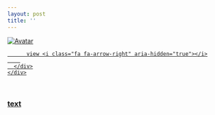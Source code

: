 ```yaml
---
layout: post
title: ''
---
```




<p class="imglist">

<div class="image-container">
  <a href="https://pic.superbed.cn/item/5e31a9382fb38b8c3ceb0d05.jpg"  data-fancybox="images">
    <img src="https://pic.superbed.cn/item/5e31a9382fb38b8c3ceb0d49.jpg" alt="Avatar" class="image" />
    <div class="overlay">
      <div class="text">
        
          view <i class="fa fa-arrow-right" aria-hidden="true"></i>
        
      </div>
    </div>
  </a>
</div>











<a href="https://pic.superbed.cn/item/5e31a9382fb38b8c3ceb0d07.jpg" data-fancybox="images"><img src="" /></a>
<a href="https://pic.superbed.cn/item/5e31a9382fb38b8c3ceb0d09.jpg" data-fancybox="images"><img src="" /></a>
<a href="https://pic.superbed.cn/item/5e31a9382fb38b8c3ceb0d0b.jpg" data-fancybox="images"><img src="" /></a>
<a href="https://pic.superbed.cn/item/5e31a9382fb38b8c3ceb0d0e.jpg" data-fancybox="images"><img src="" /></a>
<a href="https://pic.superbed.cn/item/5e31a9382fb38b8c3ceb0d11.jpg" data-fancybox="images"><img src="" /></a>
<a href="https://pic.superbed.cn/item/5e31a9382fb38b8c3ceb0d13.jpg" data-fancybox="images"><img src="" /></a>
<a href="https://pic.superbed.cn/item/5e31a9382fb38b8c3ceb0d15.jpg" data-fancybox="images"><img src="" /></a>
<a href="https://pic.superbed.cn/item/5e31a9382fb38b8c3ceb0d17.jpg" data-fancybox="images"><img src="" /></a>
<a href="https://pic.superbed.cn/item/5e31a9382fb38b8c3ceb0d1a.jpg" data-fancybox="images"><img src="" /></a>
<a href="https://pic.superbed.cn/item/5e31a9382fb38b8c3ceb0d1d.jpg" data-fancybox="images"><img src="" /></a>
<a href="https://pic.superbed.cn/item/5e31a9382fb38b8c3ceb0d1f.jpg" data-fancybox="images"><img src="" /></a>
<a href="https://pic.superbed.cn/item/5e31a9382fb38b8c3ceb0d22.jpg" data-fancybox="images"><img src="" /></a>
<a href="https://pic.superbed.cn/item/5e31a9382fb38b8c3ceb0d24.jpg" data-fancybox="images"><img src="" /></a>
<a href="https://pic.superbed.cn/item/5e31a9382fb38b8c3ceb0d27.jpg" data-fancybox="images"><img src="" /></a>
<a href="https://pic.superbed.cn/item/5e31a9382fb38b8c3ceb0d29.jpg" data-fancybox="images"><img src="" /></a>
<a href="https://pic.superbed.cn/item/5e31a9382fb38b8c3ceb0d2b.jpg" data-fancybox="images"><img src="" /></a>
<a href="https://pic.superbed.cn/item/5e31a9382fb38b8c3ceb0d2f.jpg" data-fancybox="images"><img src="" /></a>
<a href="https://pic.superbed.cn/item/5e31a9382fb38b8c3ceb0d31.jpg" data-fancybox="images"><img src="" /></a>
<a href="https://pic.superbed.cn/item/5e31a9382fb38b8c3ceb0d33.jpg" data-fancybox="images"><img src="" /></a>
<a href="https://pic.superbed.cn/item/5e31a9382fb38b8c3ceb0d35.jpg" data-fancybox="images"><img src="" /></a>
<a href="https://pic.superbed.cn/item/5e31a9382fb38b8c3ceb0d37.jpg" data-fancybox="images"><img src="" /></a>
<a href="https://pic.superbed.cn/item/5e31a9382fb38b8c3ceb0d3a.jpg" data-fancybox="images"><img src="" /></a>
<a href="https://pic.superbed.cn/item/5e31a9382fb38b8c3ceb0d3d.jpg" data-fancybox="images"><img src="" /></a>
<a href="https://pic.superbed.cn/item/5e31a9382fb38b8c3ceb0d3f.jpg" data-fancybox="images"><img src="" /></a>
<a href="https://pic.superbed.cn/item/5e31a9382fb38b8c3ceb0d42.jpg" data-fancybox="images"><img src="" /></a>
<a href="https://pic.superbed.cn/item/5e31a9382fb38b8c3ceb0d45.jpg" data-fancybox="images"><img src="" /></a>
<a href="https://pic.superbed.cn/item/5e31a9382fb38b8c3ceb0d47.jpg" data-fancybox="images"><img src="" /></a>
<a href="https://pic.superbed.cn/item/5e31a9382fb38b8c3ceb0d49.jpg" data-fancybox="images"><img src="" /></a>
<a href="https://pic.superbed.cn/item/5e31a9382fb38b8c3ceb0d4b.jpg" data-fancybox="images"><img src="" /></a>
<a href="https://pic.superbed.cn/item/5e31a9382fb38b8c3ceb0d4e.jpg" data-fancybox="images"><img src="" /></a>
<a href="https://pic.superbed.cn/item/5e31a9382fb38b8c3ceb0d50.jpg" data-fancybox="images"><img src="" /></a>
<a href="https://pic.superbed.cn/item/5e31a9382fb38b8c3ceb0d53.jpg" data-fancybox="images"><img src="" /></a>
<a href="https://pic.superbed.cn/item/5e31a9382fb38b8c3ceb0d55.jpg" data-fancybox="images"><img src="" /></a>
<a href="https://pic.superbed.cn/item/5e31a9382fb38b8c3ceb0d58.jpg" data-fancybox="images"><img src="" /></a>



</p>



### [text](https://cxcxcx.cx/works/0001a.html)